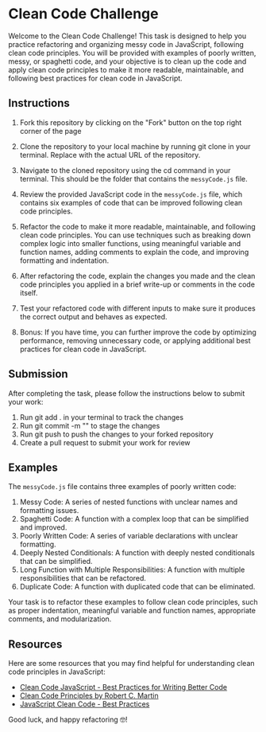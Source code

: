 # Clean Code Challenge

Welcome to the Clean Code Challenge! This task is designed to help you practice refactoring and organizing messy code in JavaScript, following clean code principles. You will be provided with examples of poorly written, messy, or spaghetti code, and your objective is to clean up the code and apply clean code principles to make it more readable, maintainable, and following best practices for clean code in JavaScript.

## Instructions
1. Fork this repository by clicking on the "Fork" button on the top right corner of the page
   
2. Clone the repository to your local machine by running git clone <repository-url> in your terminal. Replace <repository-url> with the actual URL of the repository.
   
3. Navigate to the cloned repository using the cd command in your terminal. This should be the folder that contains the `messyCode.js` file.

4. Review the provided JavaScript code in the `messyCode.js` file, which contains six examples of code that can be improved following clean code principles.

5. Refactor the code to make it more readable, maintainable, and following clean code principles. You can use techniques such as breaking down complex logic into smaller functions, using meaningful variable and function names, adding comments to explain the code, and improving formatting and indentation.

6. After refactoring the code, explain the changes you made and the clean code principles you applied in a brief write-up or comments in the code itself.

7. Test your refactored code with different inputs to make sure it produces the correct output and behaves as expected.

8. Bonus: If you have time, you can further improve the code by optimizing performance, removing unnecessary code, or applying additional best practices for clean code in JavaScript.

## Submission

After completing the task, please follow the instructions below to submit your work:

1. Run git add . in your terminal to track the changes
2. Run git commit -m "" to stage the changes
3. Run git push to push the changes to your forked repository
4. Create a pull request to submit your work for review

## Examples

The `messyCode.js` file contains three examples of poorly written code:

1. Messy Code: A series of nested functions with unclear names and formatting issues.
2. Spaghetti Code: A function with a complex loop that can be simplified and improved.
3. Poorly Written Code: A series of variable declarations with unclear formatting.
4. Deeply Nested Conditionals: A function with deeply nested conditionals that can be simplified.
5. Long Function with Multiple Responsibilities: A function with multiple responsibilities that can be refactored.
6. Duplicate Code: A function with duplicated code that can be eliminated.

Your task is to refactor these examples to follow clean code principles, such as proper indentation, meaningful variable and function names, appropriate comments, and modularization.

## Resources

Here are some resources that you may find helpful for understanding clean code principles in JavaScript:

- [Clean Code JavaScript - Best Practices for Writing Better Code](https://www.freecodecamp.org/news/clean-code-javascript-best-practices/)
- [Clean Code Principles by Robert C. Martin](https://blog.cleancoder.com/uncle-bob/2012/08/13/the-clean-architecture.html)
- [JavaScript Clean Code - Best Practices](https://dev.to/arnavaggarwal/clean-code-javascript-best-practices-3cih)

Good luck, and happy refactoring 🤓!
